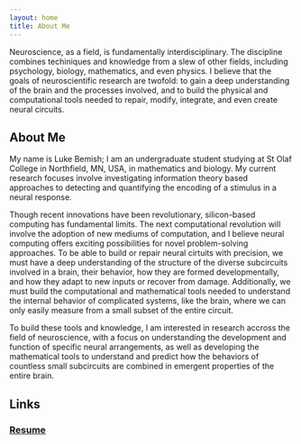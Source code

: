 ```yaml
---
layout: home
title: About Me
---
```


Neuroscience, as a field, is fundamentally interdisciplinary. The discipline combines techiniques and knowledge from a slew of other fields, including psychology, biology, mathematics, and even physics. I believe that the goals of neuroscientific research are twofold: to gain a deep understanding of the brain and the processes involved, and to build the physical and computational tools needed to repair, modify, integrate, and even create neural circuits.

## About Me

My name is Luke Bemish; I am an undergraduate student studying at St Olaf College in Northfield, MN, USA, in mathematics and biology. My current research focuses involve investigating information theory based approaches to detecting and quantifying the encoding of a stimulus in a neural response.

Though recent innovations have been revolutionary, silicon-based computing has fundamental limits. The next computational revolution will involve the adoption of new mediums of computation, and I believe neural computing offers exciting possibilities for novel problem-solving approaches. To be able to build or repair neural cirtuits with precision, we must have a deep understanding of the structure of the diverse subcircuits involved in a brain, their behavior, how they are formed developmentally, and how they adapt to new inputs or recover from damage. Additionally, we must build the computational and mathematical tools needed to understand the internal behavior of complicated systems, like the brain, where we can only easily measure from a small subset of the entire circuit.

To build these tools and knowledge, I am interested in research accross the field of neuroscience, with a focus on understanding the development and function of specific neural arrangements, as well as developing the mathematical tools to understand and predict how the behaviors of countless small subcircuits are combined in emergent properties of the entire brain.

## Links

### [Resume](resume.md)
